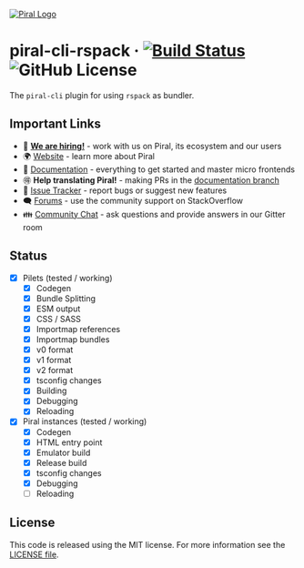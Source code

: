 [![Piral Logo](https://github.com/smapiot/piral/raw/main/docs/assets/logo.png)](https://piral.io)

# piral-cli-rspack &middot; [![Build Status](https://smapiot.visualstudio.com/piral-pipelines/_apis/build/status/smapiot.piral-cli-rspack?branchName=develop)](https://smapiot.visualstudio.com/piral-pipelines/_build/latest?definitionId=113&branchName=develop) ![GitHub License](https://img.shields.io/badge/license-MIT-blue.svg)

The `piral-cli` plugin for using `rspack` as bundler.

## Important Links

* 📢 **[We are hiring!](https://smapiot.com/jobs)** - work with us on Piral, its ecosystem and our users
* 🌍 [Website](https://piral.io/) - learn more about Piral
* 📖 [Documentation](https://docs.piral.io/) - everything to get started and master micro frontends
* 🉐 **Help translating Piral!** - making PRs in the [documentation branch](https://github.com/smapiot/piral/tree/documentation)
* 🐞 [Issue Tracker](https://github.com/smapiot/piral/issues) - report bugs or suggest new features
* 🗨  [Forums](https://stackoverflow.com/questions/tagged/piral) - use the community support on StackOverflow
* 👪 [Community Chat](https://gitter.im/piral-io/community) - ask questions and provide answers in our Gitter room

## Status

- [x] Pilets (tested / working)
    - [x] Codegen
    - [x] Bundle Splitting
    - [x] ESM output
    - [x] CSS / SASS
    - [x] Importmap references
    - [x] Importmap bundles
    - [x] v0 format
    - [x] v1 format
    - [x] v2 format
    - [x] tsconfig changes
    - [x] Building
    - [x] Debugging
    - [x] Reloading
- [x] Piral instances (tested / working)
    - [x] Codegen
    - [x] HTML entry point
    - [x] Emulator build
    - [x] Release build
    - [x] tsconfig changes
    - [x] Debugging
    - [ ] Reloading

## License

This code is released using the MIT license. For more information see the [LICENSE file](LICENSE).
